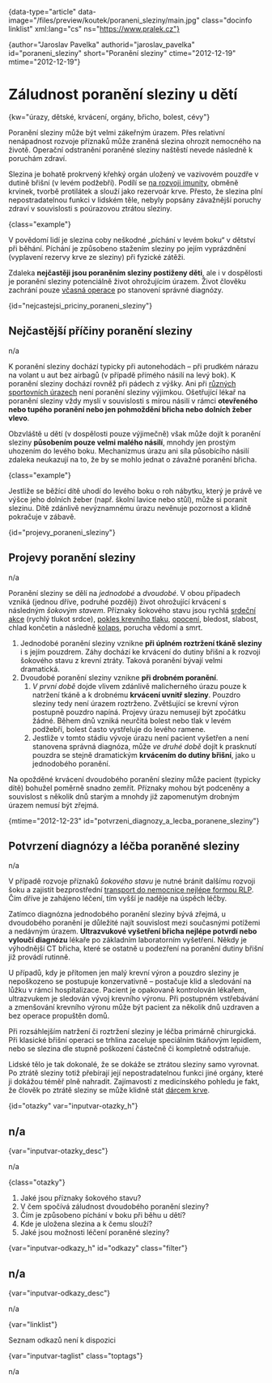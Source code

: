 
{data-type="article" data-image="/files/preview/koutek/poraneni_sleziny/main.jpg" class="docinfo linklist" xml:lang="cs" ns="https://www.pralek.cz"}

{author="Jaroslav Pavelka" authorid="jaroslav\_pavelka" id="poraneni\_sleziny" short="Poranění sleziny" ctime="2012-12-19" mtime="2012-12-19"}

# Záludnost poranění sleziny u dětí

<!-- generated attribute kw by user_udpatekw.sh on 2019-01-10, do not edit -->

{kw="úrazy, dětské, krvácení, orgány, břicho, bolest, cévy"}

Poranění sleziny může být velmi zákeřným úrazem. Přes relativní nenápadnost rozvoje příznaků může zraněná slezina ohrozit nemocného na životě. Operační odstranění poraněné sleziny naštěstí nevede následně k poruchám zdraví.

Slezina je bohatě prokrvený křehký orgán uložený ve vazivovém pouzdře v dutině břišní (v levém podžebří). Podílí se [na rozvoji imunity][1], obměně krvinek, tvorbě protilátek a slouží jako rezervoár krve. Přesto, že slezina plní nepostradatelnou funkci v lidském těle, nebyly popsány závažnější poruchy zdraví v souvislosti s poúrazovou ztrátou sleziny.

{class="example"}

V povědomí lidí je slezina coby neškodné „píchání v levém boku“ v dětství při běhání. Píchání je způsobeno stažením sleziny po jejím vyprázdnění (vyplavení rezervy krve ze sleziny) při fyzické zátěži.

Zdaleka **nejčastěji jsou poraněním sleziny postiženy děti**, ale i v dospělosti je poranění sleziny potenciálně život ohrožujícím úrazem. Život člověku zachrání pouze [včasná operace][2] po stanovení správné diagnózy.

{id="nejcastejsi\_priciny\_poraneni_sleziny"}

## Nejčastější příčiny poranění sleziny

n/a

K poranění sleziny dochází typicky při autonehodách – při prudkém nárazu na volant u aut bez airbagů (v případě přímého násilí na levý bok). K poranění sleziny dochází rovněž při pádech z výšky. Ani při [různých sportovních úrazech][3] není poranění sleziny výjimkou. Ošetřující lékař na poranění sleziny vždy myslí v souvislosti s mírou násilí v rámci **otevřeného nebo tupého poranění nebo jen pohmoždění břicha nebo dolních žeber vlevo**.

Obzvláště u dětí (v dospělosti pouze výjimečně) však může dojít k poranění sleziny **působením pouze velmi malého násilí**, mnohdy jen prostým uhozením do levého boku. Mechanizmus úrazu ani síla působícího násilí zdaleka neukazují na to, že by se mohlo jednat o závažné poranění břicha.

{class="example"}

Jestliže se běžící dítě uhodí do levého boku o roh nábytku, který je právě ve výšce jeho dolních žeber (např. školní lavice nebo stůl), může si poranit slezinu. Dítě zdánlivě nevýznamnému úrazu nevěnuje pozornost a klidně pokračuje v zábavě.

{id="projevy\_poraneni\_sleziny"}

## Projevy poranění sleziny

n/a

Poranění sleziny se dělí na _jednodobé_ a _dvoudobé_. V obou případech vzniká (jednou dříve, podruhé později) život ohrožující krvácení s následným _šokovým stavem_. Příznaky šokového stavu jsou rychlá [srdeční akce][4] (rychlý tlukot srdce), [pokles krevního tlaku][5], [opocení][6], bledost, slabost, chlad končetin a následně [kolaps][7], porucha vědomí a smrt.

  1. Jednodobé poranění sleziny vznikne **při úplném roztržení tkáně sleziny** i s jejím pouzdrem. Záhy dochází ke krvácení do dutiny břišní a k rozvoji šokového stavu z krevní ztráty. Taková poranění bývají velmi dramatická.
  2. Dvoudobé poranění sleziny vznikne **při drobném poranění**.
      1. _V první době_ dojde vlivem zdánlivě malicherného úrazu pouze k natržení tkáně a k drobnému **krvácení uvnitř sleziny**. Pouzdro sleziny tedy není úrazem roztrženo. Zvětšující se krevní výron postupně pouzdro napíná. Projevy úrazu nemusejí být zpočátku žádné. Během dnů vzniká neurčitá bolest nebo tlak v levém podžebří, bolest často vystřeluje do levého ramene.
      2. Jestliže v tomto stádiu vývoje úrazu není pacient vyšetřen a není stanovena správná diagnóza, může _ve druhé době_ dojít k prasknutí pouzdra se stejně dramatickým **krvácením do dutiny břišní**, jako u jednodobého poranění.

Na opožděné krvácení dvoudobého poranění sleziny může pacient (typicky dítě) bohužel poměrně snadno zemřít. Příznaky mohou být podceněny a souvislost s několik dnů starým a mnohdy již zapomenutým drobným úrazem nemusí být zřejmá.

{mtime="2012-12-23" id="potvrzeni\_diagnozy\_a\_lecba\_poranene_sleziny"}

## Potvrzení diagnózy a léčba poraněné sleziny

n/a

V případě rozvoje příznaků _šokového stavu_ je nutné bránit dalšímu rozvoji šoku a zajistit bezprostřední [transport do nemocnice nejlépe formou RLP][8]. Čím dříve je zahájeno léčení, tím vyšší je naděje na úspěch léčby.

Zatímco diagnózna jednodobého poranění sleziny bývá zřejmá, u dvoudobého poranění je důležité najít souvislost mezi současnými potížemi a nedávným úrazem. **Ultrazvukové vyšetření břicha nejlépe potvrdí nebo vyloučí diagnózu** lékaře po základním laboratorním vyšetření. Někdy je výhodnější CT břicha, které se ostatně u podezření na poranění dutiny břišní již provádí rutinně.

U případů, kdy je přítomen jen malý krevní výron a pouzdro sleziny je nepoškozeno se postupuje konzervativně – postačuje klid a sledování na lůžku v rámci hospitalizace. Pacient je opakovaně kontrolován lékařem, ultrazvukem je sledován vývoj krevního výronu. Při postupném vstřebávání a zmenšování krevního výronu může být pacient za několik dnů uzdraven a bez operace propuštěn domů.

Při rozsáhlejším natržení či roztržení sleziny je léčba primárně chirurgická. Při klasické břišní operaci se trhlina zaceluje speciálním tkáňovým lepidlem, nebo se slezina dle stupně poškození částečně či kompletně odstraňuje.

Lidské tělo je tak dokonalé, že se dokáže se ztrátou sleziny samo vyrovnat. Po ztrátě sleziny totiž přebírají její nepostradatelnou funkci jiné orgány, které ji dokážou téměř plně nahradit. Zajímavostí z medicínského pohledu je fakt, že člověk po ztrátě sleziny se může klidně stát [dárcem krve][9].

{id="otazky" var="inputvar-otazky_h"}

## n/a

{var="inputvar-otazky_desc"}

n/a

{class="otazky"}

  1. Jaké jsou příznaky šokového stavu?
  2. V čem spočívá záludnost dvoudobého poranění sleziny?
  3. Čím je způsobeno píchání v boku při běhu u dětí?
  4. Kde je uložena slezina a k čemu slouží?
  5. Jaké jsou možnosti léčení poraněné sleziny?

{var="inputvar-odkazy_h" id="odkazy" class="filter"}

## n/a

{var="inputvar-odkazy_desc"}

n/a

{var="linklist"}

Seznam odkazů není k dispozici

{var="inputvar-taglist" class="toptags"}

n/a

 [1]: imunita
 [2]: nalehavost_lekarskeho_vysetreni
 [3]: pady_z_kola
 [4]: srdecni_infarkt
 [5]: krevni_tlak
 [6]: teplota
 [7]: mdloba_neboli_kolaps
 [8]: rychla_lekarska_pomoc
 [9]: darcovstvi_krve

